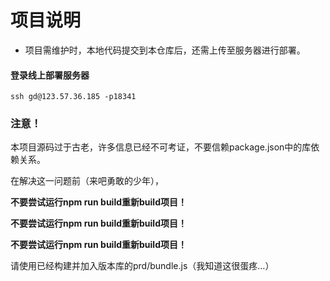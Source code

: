 # 项目说明

- 项目需维护时，本地代码提交到本仓库后，还需上传至服务器进行部署。


#### 登录线上部署服务器
   ```
   ssh gd@123.57.36.185 -p18341
   ```

### 注意！

本项目源码过于古老，许多信息已经不可考证，不要信赖package.json中的库依赖关系。

在解决这一问题前（来吧勇敢的少年），

<b>不要尝试运行npm run build重新build项目！</b> 

<b>不要尝试运行npm run build重新build项目！</b> 

<b>不要尝试运行npm run build重新build项目！</b> 

请使用已经构建并加入版本库的prd/bundle.js（我知道这很蛋疼…）
